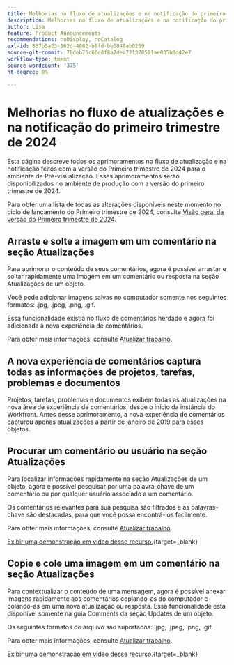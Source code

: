 ```yaml
---
title: Melhorias no fluxo de atualizações e na notificação do primeiro trimestre de 2024
description: Melhorias no fluxo de atualizações e na notificação do primeiro trimestre de 2024
author: Lisa
feature: Product Announcements
recommendations: noDisplay, noCatalog
exl-id: 837b5a23-162d-4862-b6fd-be3048ab0269
source-git-commit: 76deb76c66e8f8a7dea721378591ae035b8d42e7
workflow-type: tm+mt
source-wordcount: '375'
ht-degree: 0%

---
```


# Melhorias no fluxo de atualizações e na notificação do primeiro trimestre de 2024

Esta página descreve todos os aprimoramentos no fluxo de atualização e na notificação feitos com a versão do Primeiro trimestre de 2024 para o ambiente de Pré-visualização. Esses aprimoramentos serão disponibilizados no ambiente de produção com a versão do primeiro trimestre de 2024.

Para obter uma lista de todas as alterações disponíveis neste momento no ciclo de lançamento do Primeiro trimestre de 2024, consulte [Visão geral da versão do Primeiro trimestre de 2024](/help/quicksilver/product-announcements/product-releases/24-q1-release-activity/24-q1-release-overview.md).

## Arraste e solte a imagem em um comentário na seção Atualizações

Para aprimorar o conteúdo de seus comentários, agora é possível arrastar e soltar rapidamente uma imagem em um comentário ou resposta na seção Atualizações de um objeto.

Você pode adicionar imagens salvas no computador somente nos seguintes formatos: .jpg, .jpeg, .png, .gif.

Essa funcionalidade existia no fluxo de comentários herdado e agora foi adicionada à nova experiência de comentários.

Para obter mais informações, consulte [Atualizar trabalho](/help/quicksilver/workfront-basics/updating-work-items-and-viewing-updates/update-work.md).

## A nova experiência de comentários captura todas as informações de projetos, tarefas, problemas e documentos

Projetos, tarefas, problemas e documentos exibem todas as atualizações na nova área de experiência de comentários, desde o início da instância do Workfront. Antes desse aprimoramento, a nova experiência de comentários capturou apenas atualizações a partir de janeiro de 2019 para esses objetos.

## Procurar um comentário ou usuário na seção Atualizações

Para localizar informações rapidamente na seção Atualizações de um objeto, agora é possível pesquisar por uma palavra-chave de um comentário ou por qualquer usuário associado a um comentário.

Os comentários relevantes para sua pesquisa são filtrados e as palavras-chave são destacadas, para que você possa encontrá-los facilmente.

Para obter mais informações, consulte [Atualizar trabalho](/help/quicksilver/workfront-basics/updating-work-items-and-viewing-updates/update-work.md).

[Exibir uma demonstração em vídeo desse recurso.](https://video.tv.adobe.com/v/3425730/){target=_blank}

## Copie e cole uma imagem em um comentário na seção Atualizações

Para contextualizar o conteúdo de uma mensagem, agora é possível anexar imagens rapidamente aos comentários copiando-as do computador e colando-as em uma nova atualização ou resposta. Essa funcionalidade está disponível somente na guia Comments da seção Updates de um objeto.

Os seguintes formatos de arquivo são suportados: .jpg, .jpeg, .png, .gif.

Para obter mais informações, consulte [Atualizar trabalho](/help/quicksilver/workfront-basics/updating-work-items-and-viewing-updates/update-work.md).

[Exibir uma demonstração em vídeo desse recurso.](https://video.tv.adobe.com/v/3425731/){target=_blank}

